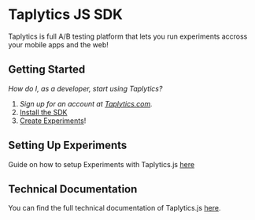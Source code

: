 # Taplytics JS SDK

Taplytics is full A/B testing platform that lets you run experiments accross your mobile apps and the web!

## Getting Started

_How do I, as a developer, start using Taplytics?_

1. _Sign up for an account at [Taplytics.com](https://taplytics.com?utm_source=github&utm_campaign=documentation&utm_medium=content)._
2. [Install the SDK](/START.md)
3. [Create Experiments](/EXPERIMENTS.md)!

## Setting Up Experiments

Guide on how to setup Experiments with Taplytics.js [here](/EXPERIMENTS.md)

## Technical Documentation

You can find the full technical documentation of Taplytics.js [here](/DOCS.md).
